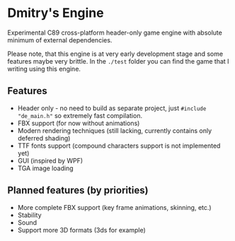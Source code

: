 # Dmitry's Engine

Experimental C89 cross-platform header-only game engine with absolute minimum of external dependencies.

Please note, that this engine is at very early development stage and some features maybe very brittle. In the `./test` folder you can find the game that I writing using this engine.

## Features
- Header only - no need to build as separate project, just `#include "de_main.h"` so extremely fast compilation.
- FBX support (for now without animations)
- Modern rendering techniques (still lacking, currently contains only deferred shading)
- TTF fonts support (compound characters support is not implemented yet)
- GUI (inspired by WPF)
- TGA image loading

## Planned features (by priorities)
- More complete FBX support (key frame animations, skinning, etc.)
- Stability
- Sound 
- Support more 3D formats (3ds for example)
